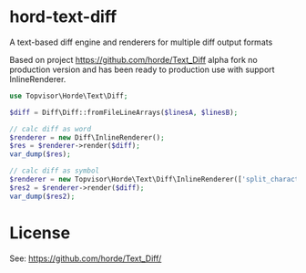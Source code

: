 # hord-text-diff
A text-based diff engine and renderers for multiple diff output formats

Based on project https://github.com/horde/Text_Diff alpha fork no production version and has been ready to production use with support InlineRenderer.

```php
use Topvisor\Horde\Text\Diff;

$diff = Diff\Diff::fromFileLineArrays($linesA, $linesB);

// calc diff as word
$renderer = new Diff\InlineRenderer();
$res = $renderer->render($diff);
var_dump($res);

// calc diff as symbol
$renderer = new Topvisor\Horde\Text\Diff\InlineRenderer(['split_characters' => true]);
$res2 = $renderer->render($diff);
var_dump($res2);
```

# License

See: https://github.com/horde/Text_Diff/